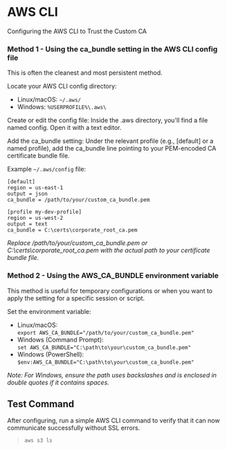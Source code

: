 # AWS CLI

Configuring the AWS CLI to Trust the Custom CA

### Method 1 - Using the ca_bundle setting in the AWS CLI config file
This is often the cleanest and most persistent method.

Locate your AWS CLI config directory:

* Linux/macOS: ```~/.aws/```
* Windows: ```%USERPROFILE%\.aws\```
  
Create or edit the config file: Inside the .aws directory, you'll find a file named config. Open it with a text editor.

Add the ca_bundle setting: Under the relevant profile (e.g., [default] or a named profile), add the ca_bundle line pointing to your PEM-encoded CA certificate bundle file.

Example ```~/.aws/config``` file:
```
[default]
region = us-east-1
output = json
ca_bundle = /path/to/your/custom_ca_bundle.pem

[profile my-dev-profile]
region = us-west-2
output = text
ca_bundle = C:\certs\corporate_root_ca.pem
```
_Replace /path/to/your/custom_ca_bundle.pem or C:\certs\corporate_root_ca.pem with the actual path to your certificate bundle file._

### Method 2 - Using the AWS_CA_BUNDLE environment variable
This method is useful for temporary configurations or when you want to apply the setting for a specific session or script.

Set the environment variable: 
* Linux/macOS: \
```export AWS_CA_BUNDLE="/path/to/your/custom_ca_bundle.pem"```
* Windows (Command Prompt): \
```set AWS_CA_BUNDLE="C:\path\to\your\custom_ca_bundle.pem"```
* Windows (PowerShell): \
```$env:AWS_CA_BUNDLE="C:\path\to\your\custom_ca_bundle.pem"```

_Note: For Windows, ensure the path uses backslashes and is enclosed in double quotes if it contains spaces._

## Test Command
After configuring, run a simple AWS CLI command to verify that it can now communicate successfully without SSL errors.
> ```aws s3 ls```
